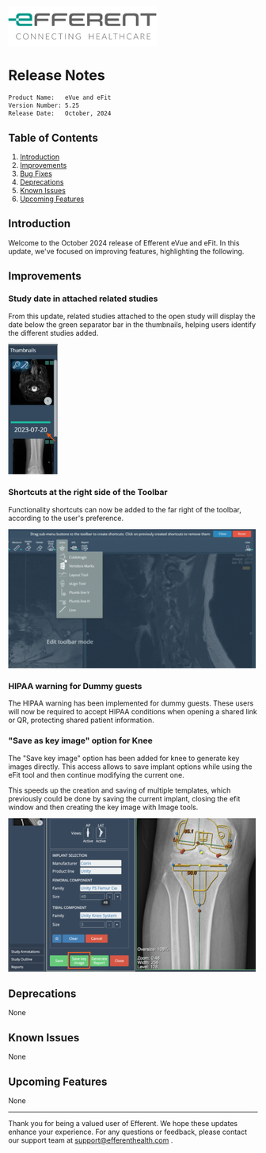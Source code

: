 <img class="logo" width="300" alt="logo" src="../../efferent_logo.png" />

<br/>

# Release Notes

```
Product Name:   eVue and eFit
Version Number: 5.25
Release Date:   October, 2024
```

## Table of Contents

1. [Introduction](#introduction)
2. [Improvements](#improvements)
3. [Bug Fixes](#bug-fixes)
4. [Deprecations](#deprecations)
5. [Known Issues](#known-issues)
6. [Upcoming Features](#upcoming-features)

## Introduction

Welcome to the October 2024 release of Efferent eVue and eFit. In this update, we've focused on improving features, highlighting the following.

## Improvements

### Study date in attached related studies

From this update, related studies attached to the open study will display the date below the green separator bar in the thumbnails, helping users identify the different studies added.

<img width=100 src="SD.png">

### Shortcuts at the right side of the Toolbar

Functionality shortcuts can now be added to the far right of the toolbar, according to the user's preference.

<img width=500 src="shortcuts.gif">

### HIPAA warning for Dummy guests

The HIPAA warning has been implemented for dummy guests. These users will now be required to accept HIPAA conditions when opening a shared link or QR, protecting shared patient information.

### "Save as key image" option for Knee

The "Save key image" option has been added for knee to generate key images directly. This access allows to save implant options while using the eFit tool and then continue modifying the current one. 

This speeds up the creation and saving of multiple templates, which previously could be done by saving the current implant, closing the efit window and then creating the key image with Image tools.

<img width=500 src="key.png">


## Deprecations

None

## Known Issues

None

## Upcoming Features

None

---

Thank you for being a valued user of Efferent. We hope these updates enhance your experience. For any questions or feedback, please contact our support team at support@efferenthealth.com .
